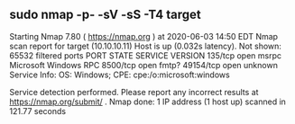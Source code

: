 sudo nmap -p- -sV -sS -T4 target
---
Starting Nmap 7.80 ( <https://nmap.org> ) at 2020-06-03 14:50 EDT
Nmap scan report for target (10.10.10.11)
Host is up (0.032s latency).
Not shown: 65532 filtered ports
PORT      STATE SERVICE VERSION
135/tcp   open  msrpc   Microsoft Windows RPC
8500/tcp  open  fmtp?
49154/tcp open  unknown
Service Info: OS: Windows; CPE: cpe:/o:microsoft:windows

Service detection performed. Please report any incorrect results at <https://nmap.org/submit/> .
Nmap done: 1 IP address (1 host up) scanned in 121.77 seconds
